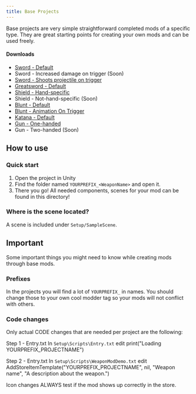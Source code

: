 ```yaml
---
title: Base Projects
---
```


Base projects are very simple straightforward completed mods of a specific type. They are great starting points for creating your own mods and can be used freely.

#### Downloads

* [Sword  - Default](https://github.com/unbelievableflavour/BattleTalentBaseProjects/raw/main/YOURPREFIX_Sword.zip)
* Sword - Increased damage on trigger (Soon)
* [Sword  - Shoots projectile on trigger](https://github.com/unbelievableflavour/BattleTalentBaseProjects/raw/main/YOURPREFIX_SwordWithProjectile.zip)
* [Greatsword - Default](https://github.com/unbelievableflavour/BattleTalentBaseProjects/raw/main/YOURPREFIX_Greatsword.zip)
* [Shield - Hand-specific](https://github.com/unbelievableflavour/BattleTalentBaseProjects/raw/main/YOURPREFIX_Shield.zip)
* Shield - Not-hand-specific (Soon)
* [Blunt - Default](https://github.com/unbelievableflavour/BattleTalentBaseProjects/raw/main/YOURPREFIX_Blunt.zip)
* [Blunt - Animation On Trigger](https://github.com/unbelievableflavour/BattleTalentBaseProjects/raw/main/YOURPREFIX_AnimationOnTrigger.zip)
* [Katana - Default](https://github.com/unbelievableflavour/BattleTalentBaseProjects/raw/main/YOURPREFIX_Katana.zip)
* [Gun - One-handed](https://github.com/unbelievableflavour/BattleTalentBaseProjects/raw/main/YOURPREFIX_Gun.zip)
* Gun - Two-handed (Soon)

## How to use

### Quick start

1. Open the project in Unity
2. Find the folder named `YOURPREFIX_<WeaponName>` and open it.
3. There you go! All needed components, scenes for your mod can be found in this directory!

### Where is the scene located?
A scene is included under `Setup/SampleScene`.

## Important
Some important things you might need to know while creating mods through base mods.

### Prefixes
In the projects you will find a lot of `YOURPREFIX_` in names. You should change those to your own cool modder tag so your mods will not conflict with others.

### Code changes
Only actual CODE changes that are needed per project are the following:

Step 1 - Entry.txt In `Setup\Scripts\Entry.txt` edit print("Loading YOURPREFIX_PROJECTNAME")

Step 2 - Entry.txt In `Setup\Scripts\WeaponModDemo.txt` edit AddStoreItemTemplate("YOURPREFIX_PROJECTNAME", nil, "Weapon name", "A description about the weapon.")

Icon changes
ALWAYS test if the mod shows up correctly in the store.
